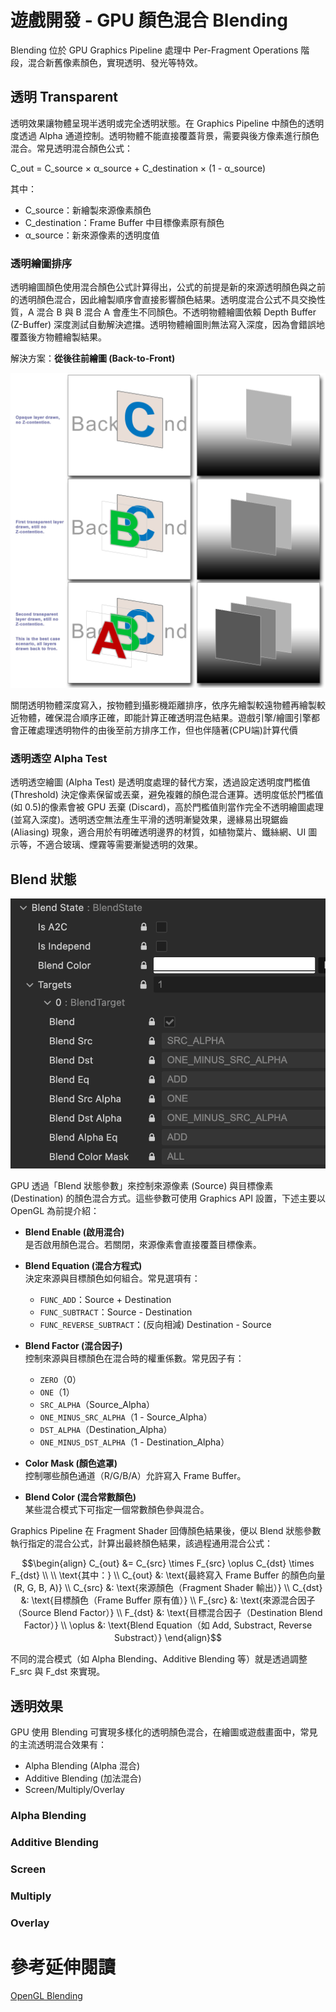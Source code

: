 # 遊戲開發 - GPU 顏色混合 Blending

Blending 位於 GPU Graphics Pipeline 處理中 Per-Fragment Operations 階段，混合新舊像素顏色，實現透明、發光等特效。

## 透明 Transparent

透明效果讓物體呈現半透明或完全透明狀態。在 Graphics Pipeline 中顏色的透明度透過 Alpha 通道控制。透明物體不能直接覆蓋背景，需要與後方像素進行顏色混合。常見透明混合顏色公式：

C_out = C_source × α_source + C_destination × (1 - α_source)

其中：
- C_source：新繪製來源像素顏色
- C_destination：Frame Buffer 中目標像素原有顏色
- α_source：新來源像素的透明度值

### 透明繪圖排序

透明繪圖顏色使用混合顏色公式計算得出，公式的前提是新的來源透明顏色與之前的透明顏色混合，因此繪製順序會直接影響顏色結果。透明度混合公式不具交換性質，A 混合 B 與 B 混合 A 會產生不同顏色。不透明物體繪圖依賴 Depth Buffer (Z-Buffer) 深度測試自動解決遮擋。透明物體繪圖則無法寫入深度，因為會錯誤地覆蓋後方物體繪製結果。

解決方案：**從後往前繪圖 (Back-to-Front)**

![transparency sorting](images/transparency_back2front_sorting.png)

關閉透明物體深度寫入，按物體到攝影機距離排序，依序先繪製較遠物體再繪製較近物體，確保混合順序正確，即能計算正確透明混色結果。遊戲引擎/繪圖引擎都會正確處理透明物件的由後至前方排序工作，但也伴隨著(CPU端)計算代價

### 透明透空 Alpha Test

透明透空繪圖 (Alpha Test) 是透明度處理的替代方案，透過設定透明度門檻值 (Threshold) 決定像素保留或丟棄，避免複雜的顏色混合運算。透明度低於門檻值(如 0.5)的像素會被 GPU 丟棄 (Discard)，高於門檻值則當作完全不透明繪圖處理(並寫入深度)。透明透空無法產生平滑的透明漸變效果，邊緣易出現鋸齒 (Aliasing) 現象，適合用於有明確透明邊界的材質，如植物葉片、鐵絲網、UI 圖示等，不適合玻璃、煙霧等需要漸變透明的效果。

## Blend 狀態

![Cocos BlendState](images/cocoscreator_blendstate.png)

GPU 透過「Blend 狀態參數」來控制來源像素 (Source) 與目標像素 (Destination) 的顏色混合方式。這些參數可使用 Graphics API 設置，下述主要以 OpenGL 為前提介紹：

- **Blend Enable (啟用混合)**  
  是否啟用顏色混合。若關閉，來源像素會直接覆蓋目標像素。

- **Blend Equation (混合方程式)**  
  決定來源與目標顏色如何組合。常見選項有：
  - `FUNC_ADD`：Source + Destination
  - `FUNC_SUBTRACT`：Source - Destination
  - `FUNC_REVERSE_SUBTRACT`：(反向相減) Destination - Source

- **Blend Factor (混合因子)**  
  控制來源與目標顏色在混合時的權重係數。常見因子有：
  - `ZERO`（0）
  - `ONE`（1）
  - `SRC_ALPHA`（Source_Alpha）
  - `ONE_MINUS_SRC_ALPHA`（1 - Source_Alpha）
  - `DST_ALPHA`（Destination_Alpha）
  - `ONE_MINUS_DST_ALPHA`（1 - Destination_Alpha）

- **Color Mask (顏色遮罩)**  
  控制哪些顏色通道（R/G/B/A）允許寫入 Frame Buffer。

- **Blend Color (混合常數顏色)**  
  某些混合模式下可指定一個常數顏色參與混合。

Graphics Pipeline 在 Fragment Shader 回傳顏色結果後，便以 Blend 狀態參數執行指定的混合公式，計算出最終顏色結果，該過程通用混合公式：

```math
\begin{align}
C_{out} &= C_{src} \times F_{src} \oplus C_{dst} \times F_{dst} \\
\\
\text{其中：} \\
C_{out} &: \text{最終寫入 Frame Buffer 的顏色向量 (R, G, B, A)} \\
C_{src} &: \text{來源顏色（Fragment Shader 輸出）} \\
C_{dst} &: \text{目標顏色（Frame Buffer 原有值）} \\
F_{src} &: \text{來源混合因子（Source Blend Factor）} \\
F_{dst} &: \text{目標混合因子（Destination Blend Factor）} \\
\oplus &: \text{Blend Equation（如 Add, Substract, Reverse Substract）}
\end{align}
```

不同的混合模式（如 Alpha Blending、Additive Blending 等）就是透過調整 F_src 與 F_dst 來實現。

## 透明效果

GPU 使用 Blending 可實現多樣化的透明顏色混合，在繪圖或遊戲畫面中，常見的主流透明混合效果有：
- Alpha Blending (Alpha 混合)
- Additive Blending (加法混合)
- Screen/Multiply/Overlay

### Alpha Blending

### Additive Blending

### Screen

### Multiply

### Overlay

# 參考延伸閱讀

[OpenGL Blending](https://www.khronos.org/opengl/wiki/blending)